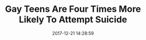 ---
_external_link: http://www.newnownext.com/gay-teens-are-four-times-more-likely-to-attempt-suicide/12/2017/
archived_url: https://web.archive.org/web/20210616204642/http://www.newnownext.com/gay-teens-are-four-times-more-likely-to-attempt-suicide/12/2017/
article: 'A new study found 25% of gay, lesbian and bi teens reporting they attempted
  suicide in the last year. Gay Teens Are Four Times More Likely To Attempt Suicide
  Suicide has long been an issue for LBGT youth, but a new study finds that theyre
  four times as likely to try to take their own lives than their hetero peers. Researcher
  from San Diego State University interviewed 16,000 young people in 2015, asking
  them about mental health and sexuality. The results, published in JAMA, underscores
  the crisis in LGBT youth suicide: 25% of the teens who identified as gay, lesbian,
  bisexual or questioning reported a suicide attempt in the last year, as compared
  to just 6% of heterosexuals. A full 40% of gay/bi youth had "seriously considered"
  suicide, while 35% actually made plans. (Trans and gender-nonconforming youth were
  not incorporated into this study.) "There have been some indications that LGBQ youth
  face increased suicide risks, yet many believed the jury was still out," wrote study
  author John Ayers of SDSUs School of Public Health. "Our study yields a clear verdict:
  LGBQ youth face staggeringly high suicide risks." The study did not explore the
  causes of suicidal ideation among queer youth, but LGBT kids are more likely to
  be subjected to a host of negative influences, including bullying, rejection by
  family, conversion therapy and homelessness. Depression among LGBT people has been
  shown to increase significantly after new laws that discriminate against gay people
  are passed. Researchers out of the University of Nevada recently reported that gay,
  lesbian, bisexual and questioning youth who reported at least one adverse childhood
  experience ((ACE) were seven times more likely to attempt suicide than heterosexual
  students. More than half of LGB students reported at least two ACEs, which raises
  their odds of attempting suicide to 13 times that of their straight peers. "It is
  imperative that we identify adolescent populations at greatest risk to guide our
  prevention efforts," author Kristen Clements-Nolle told Reuters. If you or someone
  you know needs support, the Trevor Project is available 24 hours a day at 866-488-7386
  and at TrevorProject.org'
date: '2017-12-21 14:28:59'
description: A new study found 25% of gay, lesbian and bi teens reporting they attempted
  suicide in the last year.
headline: Gay Teens Are Four Times More Likely To Attempt Suicide
image:
  focal_point: Smart
original_url: http://www.newnownext.com/gay-teens-are-four-times-more-likely-to-attempt-suicide/12/2017/
outline_html: '<p>Suicide has long been an issue for LBGT youth, but a new study finds
  that they&rsquo;re four times as likely to try to take their own lives than their
  hetero peers.</p>

  <p>Researcher from San Diego State University interviewed 16,000 young people in
  2015, asking them about mental health and sexuality.</p>

  <p>The results, published in<em> JAMA</em>, underscores the crisis in LGBT youth
  suicide: 25% of the teens who identified as gay, lesbian, bisexual or questioning
  reported a suicide attempt in the last year, as compared to just 6% of heterosexuals.</p>

  <p>A full 40% of gay/bi youth had &ldquo;seriously considered&rdquo; suicide, while
  35% actually made plans. (Trans and gender-nonconforming youth were not incorporated
  into this study.)</p>

  <figure><img alt="" src="http://logoonline.mtvnimages.com/uri/mgid:file:http:shared:s3.amazonaws.com/articles.newnownext.com-production/wp-content/uploads/2017/12/RyanMouldBlogHeader-1513884522-1513884524.png?quality=0.8&format=jpg&width=1800"
  srcset="http://logoonline.mtvnimages.com/uri/mgid:file:http:shared:s3.amazonaws.com/articles.newnownext.com-production/wp-content/uploads/2017/12/RyanMouldBlogHeader-1513884522-1513884524.png?quality=0.8&format=jpg&width=481
  481w, http://logoonline.mtvnimages.com/uri/mgid:file:http:shared:s3.amazonaws.com/articles.newnownext.com-production/wp-content/uploads/2017/12/RyanMouldBlogHeader-1513884522-1513884524.png?quality=0.8&format=jpg&width=660
  660w, http://logoonline.mtvnimages.com/uri/mgid:file:http:shared:s3.amazonaws.com/articles.newnownext.com-production/wp-content/uploads/2017/12/RyanMouldBlogHeader-1513884522-1513884524.png?quality=0.8&format=jpg&width=768
  768w, http://logoonline.mtvnimages.com/uri/mgid:file:http:shared:s3.amazonaws.com/articles.newnownext.com-production/wp-content/uploads/2017/12/RyanMouldBlogHeader-1513884522-1513884524.png?quality=0.8&format=jpg&width=980
  980w, http://logoonline.mtvnimages.com/uri/mgid:file:http:shared:s3.amazonaws.com/articles.newnownext.com-production/wp-content/uploads/2017/12/RyanMouldBlogHeader-1513884522-1513884524.png?quality=0.8&format=jpg&width=1200
  1200w, http://logoonline.mtvnimages.com/uri/mgid:file:http:shared:s3.amazonaws.com/articles.newnownext.com-production/wp-content/uploads/2017/12/RyanMouldBlogHeader-1513884522-1513884524.png?quality=0.8&format=jpg&width=1500
  1500w, http://logoonline.mtvnimages.com/uri/mgid:file:http:shared:s3.amazonaws.com/articles.newnownext.com-production/wp-content/uploads/2017/12/RyanMouldBlogHeader-1513884522-1513884524.png?quality=0.8&format=jpg&width=1800
  1800w"></img></figure>

  <p>&ldquo;There have been some indications that LGBQ youth face increased suicide
  risks, yet many believed the jury was still out,&rdquo; wrote study author John
  Ayers of SDSU&rsquo;s School of Public Health. &ldquo;Our study yields a clear verdict:
  LGBQ youth face staggeringly high suicide risks.&rdquo;</p>

  <p>The study did not explore the causes of suicidal ideation among queer youth,
  but LGBT kids are more likely to be subjected to a host of negative influences,
  including bullying, rejection by family, conversion therapy and homelessness. Depression
  among LGBT people has been shown to increase significantly after new laws that discriminate
  against gay people are passed.</p>

  <p><a href="http://bit.ly/2nVoMXc">Researchers out of the University of Nevada</a>
  recently reported that gay, lesbian, bisexual and questioning youth who reported
  at least one adverse childhood experience ((ACE) were seven times more likely to
  attempt suicide than heterosexual students. More than half of LGB students reported
  at least two ACEs, which raises their odds of attempting suicide to 13 times that
  of their straight peers.</p>

  <p>&ldquo;It is imperative that we identify adolescent populations at greatest risk
  to guide our prevention efforts,&rdquo; author Kristen Clements-Nolle told <a href="https://www.reuters.com/article/us-health-adolescents-suicide-lgbt/teen-sexual-identity-childhood-trauma-linked-to-suicidal-behaviors-idUSKBN1EC2AM">Reuters</a>.</p>

  <p><em>If you or someone you know needs support, the Trevor Project is available
  24 hours a day at 866-488-7386 and at <a href="http://thetrevorproject.org/help">TrevorProject.org</a></em></p>'
outline_img: https://www.google.com/s2/favicons?domain=newnownext.com
publication: LOGO News
summary: A new study found 25% of gay, lesbian and bi teens reporting they attempted
  suicide in the last year. Gay Teens Are Four Times More Likely To Attempt SuicideSuicide
  has long been an issue for LBGT youth, but a new study finds that theyre four times
  as likely to try...
title: Gay Teens Are Four Times More Likely To Attempt Suicide

---